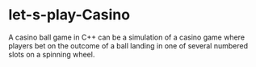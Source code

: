 # let-s-play-Casino
A casino ball game in C++ can be a simulation of a casino game where players bet on the outcome of a ball landing in one of several numbered slots on a spinning wheel.

